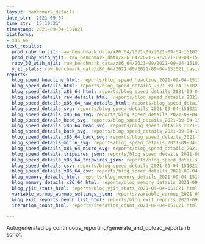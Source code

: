 ```yaml
---
layout: benchmark_details
date_str: '2021-09-04'
time_str: '15:10:21'
timestamp: 2021-09-04-151021
platforms:
- x86_64
test_results:
  prod_ruby_no_jit: raw_benchmark_data/x86_64/2021-09/2021-09-04-151021_basic_benchmark_prod_ruby_no_jit.json
  prod_ruby_with_yjit: raw_benchmark_data/x86_64/2021-09/2021-09-04-151021_basic_benchmark_prod_ruby_with_yjit.json
  ruby_30_with_mjit: raw_benchmark_data/x86_64/2021-09/2021-09-04-151021_basic_benchmark_ruby_30_with_mjit.json
  yjit_stats: raw_benchmark_data/x86_64/2021-09/2021-09-04-151021_basic_benchmark_yjit_stats.json
reports:
  blog_speed_headline_html: reports/blog_speed_headline_2021-09-04-151021.html
  blog_speed_details_html: reports/blog_speed_details_2021-09-04-151021.html
  blog_speed_details_x86_64_html: reports/blog_speed_details_2021-09-04-151021.x86_64.html
  blog_speed_details_raw_details_html: reports/blog_speed_details_2021-09-04-151021.raw_details.html
  blog_speed_details_x86_64_raw_details_html: reports/blog_speed_details_2021-09-04-151021.x86_64.raw_details.html
  blog_speed_details_svg: reports/blog_speed_details_2021-09-04-151021.svg
  blog_speed_details_x86_64_svg: reports/blog_speed_details_2021-09-04-151021.x86_64.svg
  blog_speed_details_head_svg: reports/blog_speed_details_2021-09-04-151021.head.svg
  blog_speed_details_x86_64_head_svg: reports/blog_speed_details_2021-09-04-151021.x86_64.head.svg
  blog_speed_details_back_svg: reports/blog_speed_details_2021-09-04-151021.back.svg
  blog_speed_details_x86_64_back_svg: reports/blog_speed_details_2021-09-04-151021.x86_64.back.svg
  blog_speed_details_micro_svg: reports/blog_speed_details_2021-09-04-151021.micro.svg
  blog_speed_details_x86_64_micro_svg: reports/blog_speed_details_2021-09-04-151021.x86_64.micro.svg
  blog_speed_details_tripwires_json: reports/blog_speed_details_2021-09-04-151021.tripwires.json
  blog_speed_details_x86_64_tripwires_json: reports/blog_speed_details_2021-09-04-151021.x86_64.tripwires.json
  blog_speed_details_csv: reports/blog_speed_details_2021-09-04-151021.csv
  blog_speed_details_x86_64_csv: reports/blog_speed_details_2021-09-04-151021.x86_64.csv
  blog_memory_details_html: reports/blog_memory_details_2021-09-04-151021.html
  blog_memory_details_x86_64_html: reports/blog_memory_details_2021-09-04-151021.x86_64.html
  blog_yjit_stats_html: reports/blog_yjit_stats_2021-09-04-151021.html
  variable_warmup_warmup_settings_json: reports/variable_warmup_2021-09-04-151021.warmup_settings.json
  blog_exit_reports_bench_list_html: reports/blog_exit_reports_2021-09-04-151021.bench_list.html
  iteration_count_html: reports/iteration_count_2021-09-04-151021.html

---
```

Autogenerated by continuous_reporting/generate_and_upload_reports.rb script.
